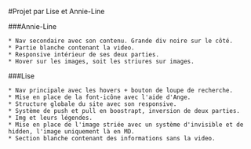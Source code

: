 #Projet par Lise et Annie-Line

###Annie-Line

	* Nav secondaire avec son contenu. Grande div noire sur le côté.
	* Partie blanche contenant la video.
	* Responsive intérieur de ses deux parties.
	* Hover sur les images, soit les striures sur images.

###Lise

	* Nav principale avec les hovers + bouton de loupe de recherche.
	* Mise en place de la font-icône avec l'aide d'Ange.
	* Structure globale du site avec son responsive.
	* Système de push et pull en boostrapt, inversion de deux parties.
	* Img et leurs légendes.
	* Mise en place de l'image striée avec un système d'invisible et de hidden, l'image uniquement là en MD.
	* Section blanche contenant des informations sans la video.